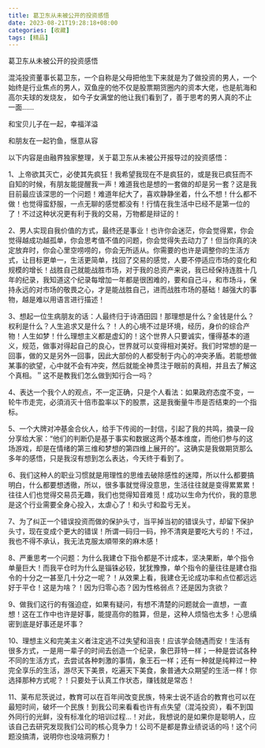 ```yaml
---
title: 葛卫东从未被公开的投资感悟
date: 2023-08-21T19:28:18+08:00
categories: [收藏]
tags: [精品]
---
```


葛卫东从未被公开的投资感悟
 

混沌投资董事长葛卫东，一个自称是父母把他生下来就是为了做投资的男人，一个始终是行业焦点的男人，双鱼座的他不仅是股票期货圈内的资本大佬，也是航海和高尔夫球的发烧友， 如今子女满堂的他让我们看到了，善于思考的男人真的不止一面……



和宝贝儿子在一起，幸福洋溢



和朋友在一起钓鱼，惬意从容

以下内容是由融界独家整理，关于葛卫东从未被公开报导过的投资感悟：

1、上帝欲其灭亡，必使其先疯狂！我希望我现在不是疯狂的，或是我已疯狂而不自知的时候，有朋友能提醒我一声！难道我也是想的一套做的却是另一套？这是我目前最应该深思的一个问题！难道年纪大了，喜欢静静坐着，什么不想！什么都不做！也觉得蛮舒服，一点无聊的感觉都没有！行情在我生活中已经不是第一位的了！不过这种状况更有利于我的交易，万物都是辩证的！

2、男人实现自我价值的方式，最终还是事业！也许你会迷茫，你会觉得累，你会觉得越成功越孤单，你会思考值不值的问题，你会觉得失去动力了！但当你真的决定放弃时，你会心里空唠唠的，你会无所适从。你需要的也许是调整你的生活方式，让目标更单一，生活更简单，找回了交易的感觉，人要不停适应市场的变化和规模的增长！战胜自己就能战胜市场，对于我的总资产来说，我已经保持连胜十几年的纪录，我知道这个纪录每增加一年都是很困难的，要和自己斗，和市场斗，保持永远的对市场的敬畏之心，才是能战胜自己，进而战胜市场的基础！越强大的事物，越是难以用语言进行描述！

3、想起一位生病朋友的话：人最终归于诗酒田园！那理想是什么？金钱是什么？权利是什么？人生追求又是什么？！人的心境不过是环境，经历，身价的综合产物！人生如梦！什么理想主义都是虚幻的！这个世界人只要诚实，懂得基本的道义，规范，做事对得起自己的良心，世界就可以变得相对美好。我们时常想的是一回事，做的又是另外一回事，因此大部份的人都受制于内心的冲突矛盾。若能想做某事的欲望，心中就不会有冲突，然后就能全神贯注于眼前的真相，并且去了解这个真相。＂这不是教我们怎么做到知行合一吗？

4、表达一个我个人的观点，不一定正确，只是个人看法：如果政府态度不变，一轮牛市走完，必須消灭十倍市盈率以下的股票，这是我衡量牛市是否结束的一个指标。

5、一个大牌对冲基金合伙人，给手下传阅的一封信，引起了我的共鸣，摘录一段分享给大家：“他们的判断仍是基于事实和数据这两个基本维度，而他们参与的这场游戏，却是在情绪的第三维和梦想的第四维上展开的”。这确实是我做期货那么多年的感悟，只是我沒有想到怎么表达，今天终于看到了。

6、我们这种人的职业习惯就是用理性的思维去破除感性的迷障，所以什么都要搞明白，什么都要想透徹，所以，很多事就觉得没意思，生活往往就是变得累累累！往往人们也觉得交易员无趣，我们也觉得知音难觅！成功以生命为代价，我的意思是这个行业需要全身心投入，太虐心了！和头寸和盈亏无关。

7、为了纠正一个错误投资而做的保护头寸，当平掉当初的错误头寸，却留下保护头寸，现在变成个更大的错误！所谓一码归一码，拎不清爽是要吃大亏的！不过，我也不得不承认，我无法克服太順带來的麻木感！

8、严重思考一个问题：为什么我建仓下指令都是不计成本，坚决果断，单个指令单量巨大！而我平仓时为什么是锱铢必较，犹犹豫豫，单个指令的量往往是建仓指令的十分之一甚至几十分之一呢？！从效果上看，我建仓无论成功率和点位都远远好于平仓！这是为啥？！因为归零心态？因为性格弱点？还是因为贪欲？

9、做我们这行的有强迫症，如果有疑问，有想不清楚的问题就会一直想，一直想！这在工作中也许是好事，能提高你的胜算，但是，这种人烦恼也太多！心思缜密到底是好事还是坏事？

10、理想主义和完美主义者注定逃不过失望和沮丧！应该学会随遇而安！生活有很多方式，一是用一辈子的时间去创造一个纪录，象巴菲特一样；一种是尝试各种不同的生活方式，去尝试各种刺激的事情，象王石一样；还有一种就是纯粹过一种完全享乐的生活，游尽天下美景，吃遍天下美食，象普通大众期望的生活一样！你选择那种方式呢？！只要处于认真工作状态，赚钱就是常态！

11、莱布尼茨说过，教育可以在百年间改变民族，特来士说不适合的教育也可以在最短时间，破坏一个民族！到我公司来看看也许有点失望（混沌投资），看不到国外同行的光鲜，没有标准化的培训过程...！对此，我想说的是如果你是聪明人，应该自己去研究发现我们公司的核心竞争力！公司不是都是靠业绩说话的吗！这个问题没搞清，说明你也没啥洞察力！

 